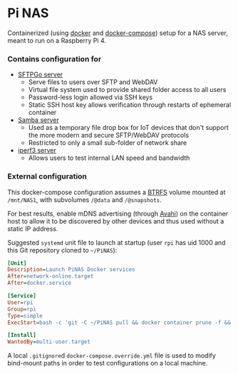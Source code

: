 # Pi NAS

Containerized (using [docker](https://www.docker.com/products/container-runtime) and [docker-compose](https://docs.docker.com/compose/compose-file/compose-file-v3/)) setup for a NAS server, meant to run on a Raspberry Pi 4.

### Contains configuration for

- [SFTPGo server](https://github.com/drakkan/sftpgo)
  - Serve files to users over SFTP and WebDAV
  - Virtual file system used to provide shared folder access to all users
  - Password-less login allowed via SSH keys
  - Static SSH host key allows verification through restarts of ephemeral container
- [Samba server](https://www.samba.org/)
  - Used as a temporary file drop box for IoT devices that don't support the more modern and secure SFTP/WebDAV protocols
  - Restricted to only a small sub-folder of network share
- [iperf3 server](https://github.com/esnet/iperf)
  - Allows users to test internal LAN speed and bandwidth

### External configuration

This docker-compose configuration assumes a [BTRFS](https://btrfs.wiki.kernel.org/index.php/Main_Page) volume mounted at `/mnt/NAS1`, with subvolumes `/@data` and `/@snapshots`.

For best results, enable mDNS advertising (through [Avahi](https://github.com/lathiat/avahi)) on the container host to allow it to be discovered by other devices and thus used without a static IP address.

Suggested `systemd` unit file to launch at startup (user `rpi` has uid 1000 and this Git repository cloned to `~/PiNAS`):

```ini
[Unit]
Description=Launch PiNAS Docker services
After=network-online.target
After=docker.service

[Service]
User=rpi
Group=rpi
Type=simple
ExecStart=bash -c 'git -C ~/PiNAS pull && docker container prune -f && exec docker-compose -f ~/PiNAS/docker-compose.yml up'

[Install]
WantedBy=multi-user.target
```

A local `.gitignore`d `docker-compose.override.yml` file is used to modify bind-mount paths in order to test configurations on a local machine.